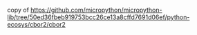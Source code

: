 copy of
https://github.com/micropython/micropython-lib/tree/50ed36fbeb919753bcc26ce13a8cffd7691d06ef/python-ecosys/cbor2/cbor2

